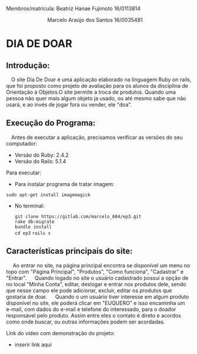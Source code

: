 Membros/matrícula: Beatriz Hanae Fujimoto 16/0113814  
<td>&emsp;</td><td>&emsp;</td><td>&emsp;</td><td>&emsp;</td><td>&emsp;</td><td>&emsp;</td><td>&emsp;</td><td>&emsp;</td>Marcelo Araújo dos Santos 16/0035481           

# DIA DE DOAR

## Introdução:
<td>&emsp;</td>O site Dia De Doar é uma aplicação elaborado na linguagem Ruby on rails, que foi proposto como projeto de avaliação para os alunos da disciplina de Orientação à Objetos.O site permite a troca de produtos. Quando uma pessoa não quer mais algum objeto ja usado, ou até mesmo sabe que não usará, e ao invés de jogar fora ou vender, ele "doa".

## Execução do Programa:
<td>&emsp;</td>Antes de executar a aplicação, precisamos verificar as versões do seu computador:

* Versão do Ruby:   2.4.2
* Versão do Rails:  5.1.4

Para executar:

* Para instalar programa de tratar imagem:

 `sudo apt-get install imagemagick`

* No terminal:

  `git clone https://gitlab.com/marcelo_604/ep3.git `  
  `rake db:migrate`  
  `bundle install`  
  `cd ep3`
  `rails s`  


## Características principais do site:

<td>&emsp;</td> Ao entrar no site, na página principal encontra se disponível um menu no topo com "Página Principal", "Produtos", "Como funciona", "Cadastrar" e "Entrar".

<td>&emsp;</td> Quando logado no site o usuário cadastrado possui a opção de no local "Minha Conta", editar, deslogar e  entrar nos produtos dele, sendo que nesse campo ele pode adicionar, excluir, editar os produtos que gostaria de doar.

<td>&emsp;</td> Quando o um usuário tiver interesse em algum produto disponível no site, ele poderá clicar em "EUQUERO" e isso encaminha um e-mail, com dados do e-mail e telefone do interessado, para o doador responsável pelo produto. Assim entre eles o contato é direto e acordos como onde buscar, ou outras informações podem ser acordadas.  


Link do vídeo com demonstração do projeto:
* inserir link aqui
